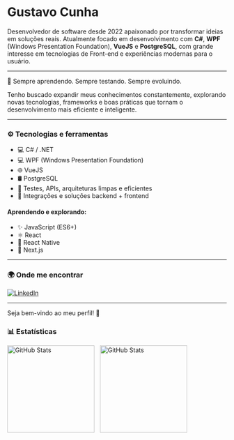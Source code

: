 # Gustavo Cunha

Desenvolvedor de software desde 2022 apaixonado por transformar ideias em soluções reais. 
Atualmente focado em desenvolvimento com **C#**, **WPF** (Windows Presentation Foundation), **VueJS** e **PostgreSQL**, com grande interesse em tecnologias de Front-end e experiências modernas para o usuário.

---

🧠 Sempre aprendendo. Sempre testando. Sempre evoluindo.

Tenho buscado expandir meus conhecimentos constantemente, explorando novas tecnologias, frameworks e boas práticas que tornam o desenvolvimento mais eficiente e inteligente.

---

### ⚙️ Tecnologias e ferramentas

- 💻 C# / .NET
- 💻 WPF (Windows Presentation Foundation)
- 🌐 VueJS
- 🛢️ PostgreSQL
- 🧪 Testes, APIs, arquiteturas limpas e eficientes
- 🔄 Integrações e soluções backend + frontend

#### Aprendendo e explorando:
- ✨ JavaScript (ES6+)
- ⚛️ React
- 📱 React Native
- 🚀 Next.js

---

### 🌍 Onde me encontrar

[![LinkedIn](https://img.shields.io/badge/LinkedIn-Gustavo%20Cunha-0077B5?style=flat&logo=linkedin&logoColor=white)](https://www.linkedin.com/in/gustavofaccocunha)

---

Seja bem-vindo ao meu perfil! 🚀

### 📊 Estatísticas

<p>
  <img 
    align="left" 
    alt="GitHub Stats" 
    height="200" 
    style="padding-right: 10px;" 
    src="https://github-readme-stats.vercel.app/api?username=gustavofaccocunhadev&show_icons=true&theme=tokyonight&include_all_commits=true&locale=pt-br" 
  />

<img 
      align="left" 
      alt="GitHub Stats" 
      height="200" 
      src="https://github-readme-stats.vercel.app/api/top-langs/?username=gustavofaccocunhadev&theme=tokyonight&layout=compact&custom_title=Tecnologias&langs_count=9" 
  />

</p>

